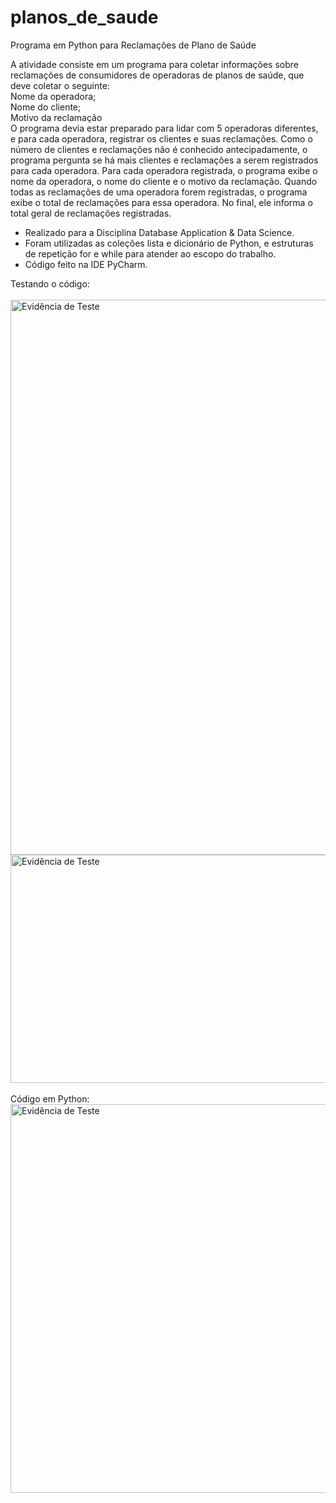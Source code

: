 # planos_de_saude
Programa em Python para Reclamações de Plano de Saúde

A atividade consiste em um programa para coletar informações sobre reclamações de consumidores de operadoras de planos de saúde, que deve coletar o seguinte:
<br>
Nome da operadora; <br>
Nome do cliente; <br>
Motivo da reclamação
<br>
O programa devia estar preparado para lidar com 5 operadoras diferentes, e para cada operadora, registrar os clientes e suas reclamações. Como o número de clientes e reclamações não é conhecido antecipadamente, o programa pergunta se há mais clientes e reclamações a serem registrados para cada operadora.
Para cada operadora registrada, o programa exibe o nome da operadora, o nome do cliente e o motivo da reclamação. Quando todas as reclamações de uma operadora forem registradas, o programa exibe o total de reclamações para essa operadora. No final, ele informa o total geral de reclamações registradas.

- Realizado para a Disciplina Database Application & Data Science.
- Foram utilizadas as coleções lista e dicionário de Python, e estruturas de repetição for e while para atender ao escopo do trabalho. 
- Código feito na IDE PyCharm.
  
Testando o código:
<br><br>
<img src="https://github.com/Patty-Sato/planos_de_saude/assets/149587063/48042b85-4a1f-40f6-8967-e9e58e26d470" alt="Evidência de Teste" width=650 height=888>
<br>
<img src="https://github.com/Patty-Sato/planos_de_saude/assets/149587063/c506daef-c251-4dd4-9de5-95adb2ed3a5c" alt="Evidência de Teste" width=800 height=365>
<br><br>
Código em Python:
<br>
<img src="https://github.com/Patty-Sato/planos_de_saude/assets/149587063/57815795-3450-42d1-95d5-d0e8ac5db1a2" alt="Evidência de Teste" width=800 height=622>
